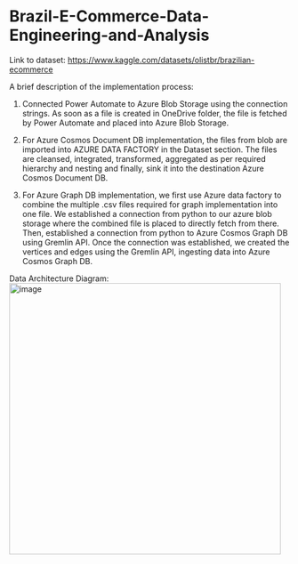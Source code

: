 # Brazil-E-Commerce-Data-Engineering-and-Analysis

Link to dataset: https://www.kaggle.com/datasets/olistbr/brazilian-ecommerce

A brief description of the implementation process:
1.	Connected Power Automate to Azure Blob Storage using the connection strings. As soon as a file is created in OneDrive folder, the file is fetched by Power Automate and placed into Azure Blob Storage.

2.	For Azure Cosmos Document DB implementation, the files from blob are imported into AZURE DATA FACTORY in the Dataset section. The files are cleansed, integrated, transformed, aggregated as per required hierarchy and nesting and finally, sink it into the destination Azure Cosmos Document DB.

3.	For Azure Graph DB implementation, we first use Azure data factory to combine the multiple .csv files required for graph implementation into one file. We established a connection from python to our azure blob storage where the combined file is placed to directly fetch from there. Then, established a connection from python to Azure Cosmos Graph DB using Gremlin API. Once the connection was established, we created the vertices and edges using the Gremlin API, ingesting data into Azure Cosmos Graph DB.

Data Architecture Diagram:</br>
<img width="488" alt="image" src="https://github.com/Shrutika-Salian/Brazil-E-Commerce-Data-Engineering-and-Analysis/assets/91072559/82183f22-7de2-418e-aba5-9b23b0c51900">


